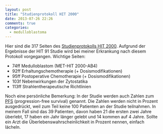 ```yaml
---
layout: post
title: "Studienprotokoll HIT 2000"
date: 2013-07-26 22:26
comments: true
categories:
  - medulloblastoma
---
```

Hier sind die 317 Seiten des [Studienprotokolls HIT 2000][hit2000].
Aufgrund der Ergebnisse der HIT 91 Studie wird bei meiner Erkrankung
nach diesem Protokoll vorgegangen. Wichtige Seiten:

* 74ff Medulloblastom (MET-HIT 2000-AB4)
* 92ff Erhaltungschemotherapie (+ Dosismodifikationen)
* 95ff Postoperative Chemotherapie (+ Dosismodifikationen)
* 103f Nebenwirkungen der Zytostatika
* 113ff Strahlentherapeutische Richtlinien

Noch eine persönliche Bemerkung: In der Studie werden auch Zahlen zum
[PFS][pfs] (progression-free survival) genannt. Die Zahlen werden nicht
in Prozent ausgedrückt, weil zum Teil keine 100 Patienten an der
Studie teilnahmen. In meinem Fall sind das 39 Patienten, davon haben
21 die ersten zwei Jahre überlebt, 17 haben ein Jahr länger gelebt und
14 kommen auf 4 Jahre. Sollte ein Arzt die
Überlebenswahrscheinlichkeit in Prozent nennen, einfach lächeln.

[hit2000]: http://protiv-raka.org/wp-content/uploads/2011/02/protokol_hit_2000.pdf
[pfs]: http://en.wikipedia.org/wiki/Progression-free_survival
